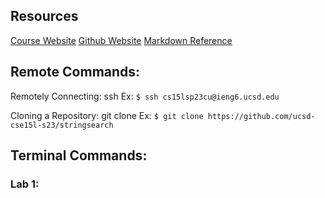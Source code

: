 ## Resources
[Course Website](https://ucsd-cse15l-s23.github.io/)
[Github Website](https://yourcousinfrog.github.io/cse15l-lab-reports/)
[Markdown Reference](https://commonmark.org/help/)

## Remote Commands:

Remotely Connecting: ssh <remote-server>
Ex: `$ ssh cs15lsp23cu@ieng6.ucsd.edu`

Cloning a Repository: git clone <repository-url>
Ex: `$ git clone https://github.com/ucsd-cse15l-s23/stringsearch`

## Terminal Commands:
### Lab 1:
